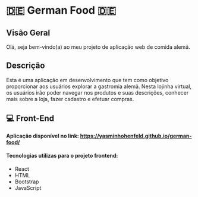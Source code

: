 # :de: German Food :de:

## Visão Geral 
Olá, seja bem-vindo(a) ao meu projeto de aplicação web de comida alemã. 

## Descrição 
Esta é uma aplicação em desenvolvimento que tem como objetivo proporcionar aos usuários explorar a gastromia alemã. Nesta lojinha virtual, os usuários irão poder navegar nos produtos e suas descrições, conhecer mais sobre a loja, fazer cadastro e efetuar compras. 

## :computer: Front-End 

**Aplicação disponível no link: https://yasminhohenfeld.github.io/german-food/**

#### Tecnologias utilizas para o projeto frontend:

- React
- HTML
- Bootstrap
- JavaScript


